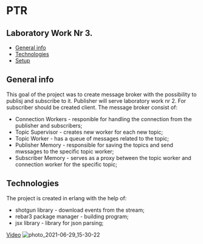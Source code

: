 # PTR
## Laboratory Work Nr 3.
* [General info](#general-info)
* [Technologies](#technologies)
* [Setup](#setup)

## General info
This goal of the project was to create message broker with the possibility to publisj and subscribe to it. 
Publisher will serve laboratory work nr 2. For subscriber should be created client.
The message broker consist of:
* Connection Workers - responible for handling the connection from the publisher and subscribers;
* Topic Supervisor - creates new worker for each new topic;
* Topic Worker - has a queue of messages related to the topic;
* Publisher Memory - responsible for saving the topics and send mwssages to the specific topic worker;
* Subscriber Memory - serves as a proxy between the topic worker and connection worker for the specific topic;

## Technologies
The project is created in erlang with the help of:
* shotgun library - download events from the stream;
* rebar3 package manager - building program;
* jsx library - library for json parsing;

[Video](https://utm-my.sharepoint.com/:v:/g/personal/alexandru_osadcenco_isa_utm_md/EXOut2cIIY1Ii5Ej2kVx1ugBwMtiG-4j6vDyzs9f4NDr4w?e=CIDGDK)
![photo_2021-06-29_15-30-22](https://user-images.githubusercontent.com/19310230/123797624-0e156a80-d8ef-11eb-8d28-02264f14f0db.jpg)

